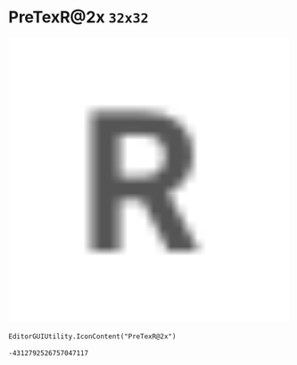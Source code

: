 # PreTexR@2x `32x32`
<img src="/img/PreTexR@2x.png" width=512 height=512>

``` CSharp
EditorGUIUtility.IconContent("PreTexR@2x")
```
```
-4312792526757047117
```
